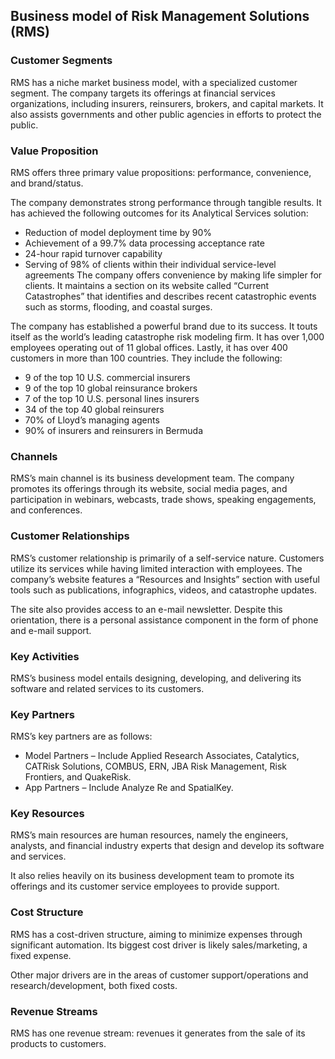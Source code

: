 Business model of Risk Management Solutions (RMS)
-------------------------------------------------

 ### Customer Segments

 RMS has a niche market business model, with a specialized customer segment. The company targets its offerings at financial services organizations, including insurers, reinsurers, brokers, and capital markets. It also assists governments and other public agencies in efforts to protect the public.

 ### Value Proposition

 RMS offers three primary value propositions: performance, convenience, and brand/status.

 The company demonstrates strong performance through tangible results. It has achieved the following outcomes for its Analytical Services solution:

  * Reduction of model deployment time by 90%
 * Achievement of a 99.7% data processing acceptance rate
 * 24-hour rapid turnover capability
 * Serving of 98% of clients within their individual service-level agreements
  The company offers convenience by making life simpler for clients. It maintains a section on its website called “Current Catastrophes” that identifies and describes recent catastrophic events such as storms, flooding, and coastal surges.

 The company has established a powerful brand due to its success. It touts itself as the world’s leading catastrophe risk modeling firm. It has over 1,000 employees operating out of 11 global offices. Lastly, it has over 400 customers in more than 100 countries. They include the following:

  * 9 of the top 10 U.S. commercial insurers
 * 9 of the top 10 global reinsurance brokers
 * 7 of the top 10 U.S. personal lines insurers
 * 34 of the top 40 global reinsurers
 * 70% of Lloyd’s managing agents
 * 90% of insurers and reinsurers in Bermuda
  ### Channels

 RMS’s main channel is its business development team. The company promotes its offerings through its website, social media pages, and participation in webinars, webcasts, trade shows, speaking engagements, and conferences.

 ### Customer Relationships

 RMS’s customer relationship is primarily of a self-service nature. Customers utilize its services while having limited interaction with employees. The company’s website features a “Resources and Insights” section with useful tools such as publications, infographics, videos, and catastrophe updates.

 The site also provides access to an e-mail newsletter. Despite this orientation, there is a personal assistance component in the form of phone and e-mail support.

 ### Key Activities

 RMS’s business model entails designing, developing, and delivering its software and related services to its customers.

 ### Key Partners

 RMS’s key partners are as follows:

  * Model Partners – Include Applied Research Associates, Catalytics, CATRisk Solutions, COMBUS, ERN, JBA Risk Management, Risk Frontiers, and QuakeRisk.
 * App Partners – Include Analyze Re and SpatialKey.
  ### Key Resources

 RMS’s main resources are human resources, namely the engineers, analysts, and financial industry experts that design and develop its software and services.

 It also relies heavily on its business development team to promote its offerings and its customer service employees to provide support.

 ### Cost Structure

 RMS has a cost-driven structure, aiming to minimize expenses through significant automation. Its biggest cost driver is likely sales/marketing, a fixed expense.

 Other major drivers are in the areas of customer support/operations and research/development, both fixed costs.

 ### Revenue Streams

 RMS has one revenue stream: revenues it generates from the sale of its products to customers.